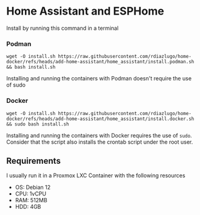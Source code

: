 # Home Assistant and ESPHome

Install by running this command in a terminal

### Podman
`wget -O install.sh https://raw.githubusercontent.com/rdiazlugo/home-docker/refs/heads/add-home-assistant/home_assistant/install.podman.sh && bash install.sh`

Installing and running the containers with Podman doesn't require the use of sudo

### Docker
`wget -O install.sh https://raw.githubusercontent.com/rdiazlugo/home-docker/refs/heads/add-home-assistant/home_assistant/install.docker.sh && sudo bash install.sh`

Installing and running the containers with Docker requires the use of `sudo`. Consider that the script also installs the crontab script under the root user.

## Requirements

I usually run it in a Proxmox LXC Container with the following resources
- OS: Debian 12
- CPU: 1vCPU
- RAM: 512MB
- HDD: 4GB

